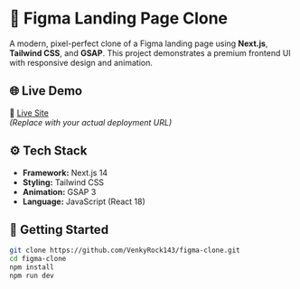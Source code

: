 # 🎨 Figma Landing Page Clone

A modern, pixel-perfect clone of a Figma landing page using **Next.js**, **Tailwind CSS**, and **GSAP**. This project demonstrates a premium frontend UI with responsive design and animation.

## 🌐 Live Demo

🔗 [Live Site](https://figma-clone-beauty.netlify.app/)  
_(Replace with your actual deployment URL)_

## ⚙️ Tech Stack

- **Framework:** Next.js 14
- **Styling:** Tailwind CSS
- **Animation:** GSAP 3
- **Language:** JavaScript (React 18)

## 🚀 Getting Started

```bash
git clone https://github.com/VenkyRock143/figma-clone.git
cd figma-clone
npm install
npm run dev

